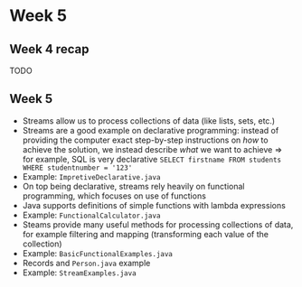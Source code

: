 # Week 5

## Week 4 recap

TODO

## Week 5

- Streams allow us to process collections of data (like lists, sets, etc.)
- Streams are a good example on declarative programming: instead of providing the computer exact step-by-step instructions on _how_ to achieve the solution, we instead describe _what_ we want to achieve => for example, SQL is very declarative `SELECT firstname FROM students WHERE studentnumber = '123'`
- Example: `ImpretiveDeclarative.java`
- On top being declarative, streams rely heavily on functional programming, which focuses on use of functions
- Java supports definitions of simple functions with lambda expressions
- Example: `FunctionalCalculator.java`
- Steams provide many useful methods for processing collections of data, for example filtering and mapping (transforming each value of the collection)
- Example: `BasicFunctionalExamples.java`
- Records and `Person.java` example
- Example: `StreamExamples.java`
